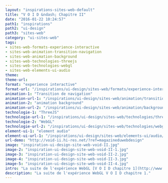 ```yaml
---
layout: "inspirations-sites-web-default"
title: "V O I D &ndash; Chapitre II"
date: "2016-01-22 10:24:57"
path1: "inspirations"
path2: "ui-design"
path3: "sites-web"
category: "ui-sites-web"
tags:
- sites-web-formats-experience-interactive
- sites-web-animation-transition-navigation
- sites-web-animation-background
- sites-web-technologies-threejs
- sites-web-technologies-webgl
- sites-web-elements-ui-audio
theme:
theme-url:
format: "experience interactive"
format-url: "/inspirations/ui-design/sites-web/formats/experience-interactive/"
animation-1: "Transition de navigation"
animation-url-1: "/inspirations/ui-design/sites-web/animation/transition-navigation/"
animation-2: "animation background"
animation-url-2: "/inspirations/ui-design/sites-web/animation/background/"
technologie-1: "ThreeJS"
technologie-url-1: "/inspirations/ui-design/sites-web/technologies/threejs/"
technologie-2: "WebGL"
technologie-url-2: "/inspirations/ui-design/sites-web/technologies/webgl/"
element-ui-1: "element audio"
element-ui-url-1: "/inspirations/ui-design/sites-web/elements-ui/audio/"
url-demo: "http://void-ii.hi-res.net/?ref=magazineduwebdesign"
image: "inspiration-ui-design-site-web-void-II.jpg"
image-2: "inspiration-ui-design-site-web-void-II-1.jpg"
image-3: "inspiration-ui-design-site-web-void-II-2.jpg"
image-4: "inspiration-ui-design-site-web-void-II-3.jpg"
image-5: "inspiration-ui-design-site-web-void-II-4.jpg"
intro: "La suite de l'expérience WebGL [V O I D chapitre 1](http://www.magazineduwebdesign.com/inspirations/ui-design/sites-web/void-elements/)."
description: "La suite de l'expérience WebGL V O I D chapitre 1."
---
```

